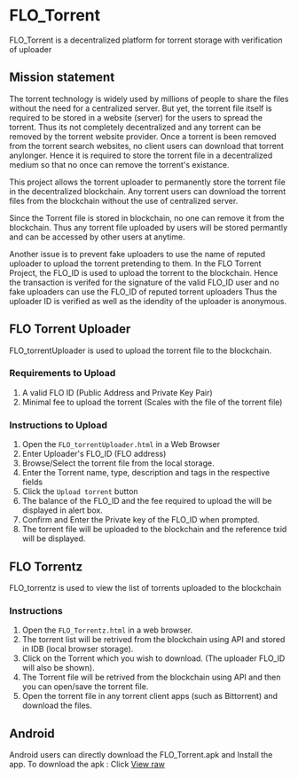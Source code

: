 # FLO_Torrent
FLO_Torrent is a decentralized platform for torrent storage with verification of uploader

## Mission statement
The torrent technology is widely used by millions of people to share the files without the need for a centralized server. 
But yet, the torrent file itself is required to be stored in a website (server) for the users to spread the torrent.
Thus its not completely decentralized and any torrent can be removed by the torrent website provider.
Once a torrent is been removed from the torrent search websites, no client users can download that torrent anylonger.
Hence it is required to store the torrent file in a decentralized medium so that no once can remove the torrent's existance.

This project allows the torrent uploader to permanently store the torrent file in the decentralized blockchain.
Any torrent users can download the torrent files from the blockchain without the use of centralized server.

Since the Torrent file is stored in blockchain, no one can remove it from the blockchain. 
Thus any torrent file uploaded by users will be stored permantly and can be accessed by other users at anytime.

Another issue is to prevent fake uploaders to use the name of reputed uploader to upload the torrent pretending to them. 
In the FLO Torrent Project, the FLO_ID is used to upload the torrent to the blockchain. 
Hence the transaction is verifed for the signature of the valid FLO_ID user and no fake uploaders can use the FLO_ID of reputed torrent uploaders
Thus the uploader ID is verified as well as the idendity of the uploader is anonymous.

## FLO Torrent Uploader
FLO_torrentUploader is used to upload the torrent file to the blockchain.
### Requirements to Upload
1. A valid FLO ID (Public Address and Private Key Pair) 
2. Minimal fee to upload the torrent (Scales with the file of the torrent file)
### Instructions to Upload
1. Open the `FLO_torrentUploader.html` in a Web Browser
2. Enter Uploader's FLO_ID (FLO address)
3. Browse/Select the torrent file from the local storage.
4. Enter the Torrent name, type, description and tags in the respective fields
5. Click the `Upload torrent` button
6. The balance of the FLO_ID and the fee required to upload the will be displayed in alert box.
7. Confirm and Enter the Private key of the FLO_ID when prompted.
8. The torrent file will be uploaded to the blockchain and the reference txid will be displayed.

## FLO Torrentz
FLO_torrentz is used to view the list of torrents uploaded to the blockchain
### Instructions
1. Open the `FLO_Torrentz.html` in a web browser.
2. The torrent list will be retrived from the blockchain using API and stored in IDB (local browser storage).
3. Click on the Torrent which you wish to download. (The uploader FLO_ID will also be shown).
4. The Torrent file will be retrived from the blockchain using API and then you can open/save the torrent file.
5. Open the torrent file in any torrent client apps (such as Bittorrent) and download the files.

## Android
Android users can directly download the FLO_Torrent.apk and Install the app.
To download the apk : Click [View raw](https://github.com/ranchimall/FLO_Torrent/blob/master/FLO_Torrent.apk?raw=true)


